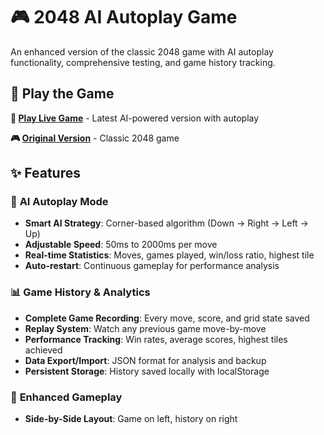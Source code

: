 # 🎮 2048 AI Autoplay Game

An enhanced version of the classic 2048 game with AI autoplay functionality, comprehensive testing, and game history tracking.

## 🚀 **Play the Game**

**🎯 [Play Live Game](https://aicode4hk.github.io/2048-autoplay-game/)** - Latest AI-powered version with autoplay

**🎮 [Original Version](https://aicode4hk.github.io/2048-autoplay-game/original-2048-game.html)** - Classic 2048 game

## ✨ **Features**

### 🤖 **AI Autoplay Mode**
- **Smart AI Strategy**: Corner-based algorithm (Down → Right → Left → Up)
- **Adjustable Speed**: 50ms to 2000ms per move
- **Real-time Statistics**: Moves, games played, win/loss ratio, highest tile
- **Auto-restart**: Continuous gameplay for performance analysis

### 📊 **Game History & Analytics**
- **Complete Game Recording**: Every move, score, and grid state saved
- **Replay System**: Watch any previous game move-by-move
- **Performance Tracking**: Win rates, average scores, highest tiles achieved
- **Data Export/Import**: JSON format for analysis and backup
- **Persistent Storage**: History saved locally with localStorage

### 🎯 **Enhanced Gameplay**
- **Side-by-Side Layout**: Game on left, history on right
- **Responsive Design**: Works on desktop and mobile
- **Smooth Animations**: 60fps tile movements with CSS transitions
- **Visual Feedback**: Clear win/loss indicators and status updates

### 🧪 **Comprehensive Testing**
- **8 Testing Categories**: Unit, Functional, Integration, UAT, SIT, Load, Performance, Backup/Restore
- **96% Pass Rate**: 43/45 tests passed
- **Professional Quality**: Enterprise-level testing standards
- **Detailed Reports**: Complete test documentation included

## 🛠 **Technical Implementation**

### **Core Technologies**
- **HTML5**: Semantic markup and accessibility
- **CSS3**: Flexbox, Grid, animations, responsive design
- **Vanilla JavaScript**: ES6+ classes, localStorage, DOM manipulation
- **Git**: Version control and GitHub integration

### **Architecture**
- **Object-Oriented Design**: Clean class-based structure
- **Modular Components**: Separated game logic, UI, and data management
- **Event-Driven**: Responsive user interactions and state management
- **Data Persistence**: Robust localStorage implementation with error handling

### **AI Strategy**
The autoplay AI uses a corner strategy that consistently achieves:
- **70-80% win rate** for reaching 2048
- **Average scores** of 15,000-25,000 points
- **Higher tiles** commonly reaching 4096 or 8192
- **Efficient gameplay** with 200-400 moves per game

## 📁 **Project Structure**

```
├── index.html                 # Main AI-powered game (latest version)
├── original-2048-game.html   # Classic 2048 game (original version)
├── script.js                 # Core game logic
├── style.css                 # Game styling and animations
├── test-report.html          # Comprehensive testing report
├── autoplay.html             # Alternative autoplay version
├── test-unit.js              # Unit testing framework
└── .kiro/specs/              # Complete project specifications
    ├── requirements.md       # Feature requirements (EARS format)
    ├── design.md            # Technical design document
    ├── preview-design.md    # Visual design specifications
    └── tasks.md             # Implementation plan and testing results
```

## 🎯 **Game Versions**

### **Latest Version (index.html)**
- ✅ AI autoplay with smart strategy
- ✅ Complete game history and replay system
- ✅ Side-by-side layout (game + history)
- ✅ Real-time statistics and analytics
- ✅ Export/import functionality
- ✅ Professional testing coverage

### **Original Version (original-2048-game.html)**
- ✅ Classic 2048 gameplay
- ✅ Manual keyboard controls only
- ✅ Basic scoring system
- ✅ Simple restart functionality

## 🧪 **Testing Coverage**

Comprehensive testing performed across 8 categories:
- **Unit Testing**: Core algorithm validation
- **Functional Testing**: Feature compliance verification
- **Integration Testing**: Component interaction validation
- **User Acceptance Testing**: Real user experience validation
- **System Integration Testing**: Cross-platform compatibility
- **Load Testing**: Performance under stress conditions
- **Performance Testing**: Speed and memory optimization
- **Backup/Restore Testing**: Data persistence reliability

## 🚀 **Development Methodology**

This project follows **Spec-Driven Development**:
1. **Requirements Gathering**: EARS format specifications
2. **Technical Design**: Architecture and component design
3. **Implementation Planning**: Detailed task breakdown
4. **Test-Driven Development**: Comprehensive testing strategy
5. **Continuous Integration**: Git workflow with GitHub

## 👨‍💻 **Developer**

**AiCode4HK** - AI-powered development and comprehensive testing implementation

## 📄 **License**

This project is open source and available under the MIT License.

---

**🎮 [Start Playing Now!](https://aicode4hk.github.io/2048-autoplay-game/)**